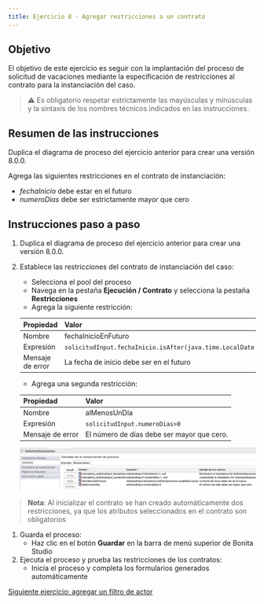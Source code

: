 ```yaml
---
title: Ejercicio 8 - Agregar restricciones a un contrato
---
```


## Objetivo

El objetivo de este ejercicio es seguir con la implantación del proceso de solicitud de vacaciones mediante la especificación de restricciones al contrato para la instanciación del caso.

> ⚠ Es obligatorio respetar estrictamente las mayúsculas y minúsculas y la sintaxis de los nombres técnicos indicados en las instrucciones.

## Resumen de las instrucciones

Duplica el diagrama de proceso del ejercicio anterior para crear una versión 8.0.0.

Agrega las siguientes restricciones en el contrato de instanciación:

- *fechaInicio* debe estar en el futuro
- *numeroDias* debe ser estrictamente mayor que cero


## Instrucciones paso a paso

1. Duplica el diagrama de proceso del ejercicio anterior para crear una versión 8.0.0.

1. Establece las restricciones del contrato de instanciación del caso:
   - Selecciona el pool del proceso
   - Navega en la pestaña **Ejecución / Contrato** y selecciona la pestaña **Restricciones**
   - Agrega la siguiente restricción:
  
    Propiedad | Valor
    --------- | ------
    Nombre    | fechaInicioEnFuturo
    Expresión | `solicitudInput.fechaInicio.isAfter(java.time.LocalDate.now())`
    Mensaje de error| La fecha de inicio debe ser en el futuro

   - Agrega una segunda restricción:
  
    Propiedad | Valor
    -------- | ------
    Nombre | alMenosUnDía
    Expresión | `solicitudInput.numeroDias>0`
    Mensaje de error | El número de días debe ser mayor que cero.

   ![definición de restricciones](images/ex08/ex8_01.png)

> **Nota**: Al inicializar el contrato se han creado automáticamente dos restricciones, ya que los atributos seleccionados en el contrato son obligatorios

1. Guarda el proceso:
    - Haz clic en el botón **Guardar** en la barra de menú superior de Bonita Studio
1. Ejecuta el proceso y prueba las restricciones de los contratos:
    - Inicia el proceso y completa los formularios generados automáticamente

[Siguiente ejercicio: agregar un filtro de actor](09-actor-filter.md)
